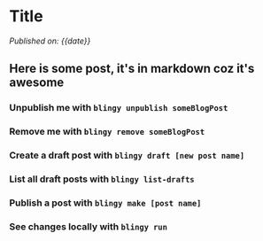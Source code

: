 # Title
*Published on: {{date}}*

## Here is some post, it's in markdown coz it's awesome

### Unpublish me with `blingy unpublish someBlogPost`
### Remove me with `blingy remove someBlogPost`
### Create a draft post with `blingy draft [new post name]`
### List all draft posts with `blingy list-drafts`
### Publish a post with `blingy make [post name]`
### See changes locally with `blingy run`
